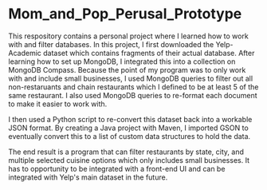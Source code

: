 # Mom_and_Pop_Perusal_Prototype
This respository contains a personal project where I learned how to work with and filter databases.
In this project, I first downloaded the Yelp-Academic dataset which contains fragments of their actual database.
After learning how to set up MongoDB, I integrated this into a collection on MongoDB Compass.
Because the point of my program was to only work with and include small businesses, I used MongoDB queries to filter out all 
non-restaruants and chain restaurants which I defined to be at least 5 of the same restaurant.
I also used MongoDB queries to re-format each document to make it easier to work with.

I then used a Python script to re-convert this dataset back into a workable JSON format.
By creating a Java project with Maven, I imported GSON to eventually convert this to a list of custom data structures to hold the 
data.

The end result is a program that can filter restaurants by state, city, and multiple selected cuisine options which only includes
small businesses. It has to opportunity to be integrated with a front-end UI and can be integrated with Yelp's main dataset in
the future.
